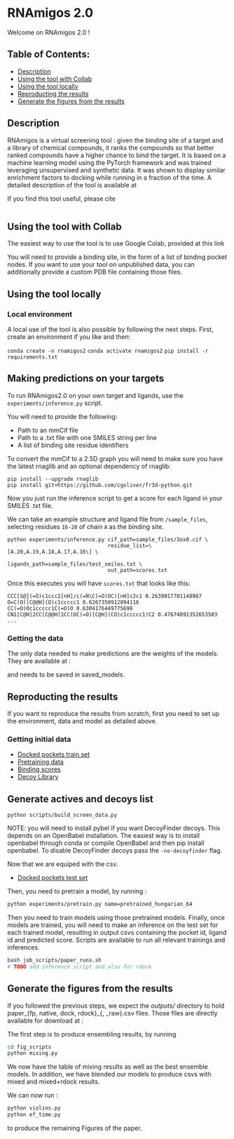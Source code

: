 # RNAmigos 2.0

Welcome on RNAmigos 2.0 ! 

## Table of Contents: 

- [Description](#description)
- [Using the tool with Collab](#Using-the-tool-with-Collab)
- [Using the tool locally](#Using-the-tool-locally)
- [Reproducting the results](#Reproducting-the-results)
- [Generate the figures from the results](#Generate-the-figures-from-the-results)

## Description

RNAmigos is a virtual screening tool : given the binding site of a target and a library of chemical compounds, it 
ranks the compounds so that better ranked compounds have a higher chance to bind the target.
It is based on a machine learning model using the PyTorch framework and was trained leveraging unsupervised and synthetic data.
It was shown to display similar enrichment factors to docking while running in a fraction of the time.
A detailed description of the tool is available at

[//]: # (**TODO : insert link to publication**)

If you find this tool useful, please cite 

[//]: # (**TODO : add bib**)
```bib

```

## Using the tool with Collab

The easiest way to use the tool is to use Google Colab, provided at this link

[//]: # (TODO : setup link. )
You will need to provide a binding site, in the form of a list of binding pocket nodes. 
If you want to use your tool on unpublished data, you can additionally provide a custom PDB file containing those files.


## Using the tool locally

### Local environment
A local use of the tool is also possible by following the next steps.
First, create an environment if you like and then:

`conda create -n rnamigos2`
`conda activate rnamigos2`
`pip install -r requirements.txt`

## Making predictions on your targets

To run RNAmigos2.0 on your own target and ligands, use the `experiments/inference.py` script.

You will need to provide the following:

* Path to an mmCif file
* Path to a .txt file with one SMILES string per line
* A list of binding site residue identifiers 

To convert the mmCif to a 2.5D graph you will need to make sure you have the latest rnaglib and an optional dependency of rnaglib:

```
pip install --upgrade rnaglib
pip install git+https://github.com/cgoliver/fr3d-python.git
```

Now you just run the inference script to get a score for each ligand in your SMILES .txt file.

We can take an example structure and ligand file from `/sample_files`, selecting residues `16-20` of chain `A` as the binding site.

```
python experiments/inference.py cif_path=sample_files/3ox0.cif \
                                residue_list=\[A.20,A.19,A.18,A.17,A.16\] \
                                ligands_path=sample_files/test_smiles.txt \
                                out_path=scores.txt
``` 

Once this executes you will have `scores.txt` that looks like this:

```
CCC[S@](=O)c1ccc2[nH]/c(=N\C(=O)OC)[nH]c2c1 0.2639017701148987
O=C(O)[C@@H](O)c1ccccc1 0.6267350912094116
CC(=O)Oc1ccccc1C(=O)O 0.6304176449775696
CN1[C@H]2CC[C@@H]1CC(OC(=O)[C@H](CO)c1ccccc1)C2 0.47674891352653503
...
```


### Getting the data
The only data needed to make predictions are the weights of the models.
They are available at :

[//]: # (TODO : get link to model weights.)

and needs to be saved in saved_models.

## Reproducting the results
If you want to reproduce the results from scratch, first you need to set up the environment,
data and model as detailed above. 

### Getting initial data

[//]: # (TODO : include steps to get the original csv.)


* [Docked pockets train set](https://drive.proton.me/urls/929Z2M4YWC#pkwIdM4TZAqR)
* [Pretraining data](https://drive.proton.me/urls/YKNV0M1WBR#s0E0cMSTvpsH)
* [Binding scores](https://drive.proton.me/urls/TZJ7R8T8T0#RCd1LK8uu1MK)
* [Decoy Library](https://drive.proton.me/urls/YGHQV867NG#RuVM8TLFOdKH)


## Generate actives and decoys list
```
python scripts/build_screen_data.py
```

NOTE: you will need to install pybel if you want DecoyFinder decoys. This depends on an OpenBabel installation. 
The easiest way is to install openbabel through conda or compile OpenBabel and then pip install openbabel.
To disable DecoyFinder decoys pass the ``-no-decoyfinder`` flag.

Now that we are equiped with the csv.
* [Docked pockets test set](https://drive.proton.me/urls/RSZ2V97TXG#z06rtSrHNGxU)



[//]: # (Then, you need to pretrain a model that follows RNAmigos1 and one using directed graphs and )
[//]: # (hungarian similarity function, there is a script to pretrain models in *job_scripts/*.)
Then, you need to pretrain a model, by running :
```bash    
python experiments/pretrain.py name=pretrained_hungarian_64
```
Then you need to train models using those pretrained models. 
Finally, once models are trained, you will need to make an inference on the test set for each trained model, resulting 
in output csvs containing the pocket id, ligand id and predicted score.
Scripts are available to run all relevant trainings and inferences.
```bash
bash job_scripts/paper_runs.sh
# TODO add inference script and also for rdock
```

## Generate the figures from the results

If you followed the previous steps, we expect the *outputs/* directory to hold paper_{fp, native, dock, rdock}_{, _raw}.csv files.
Those files are directly available for download at :

[//]: # (TODO)


The first step is to produce ensembling results, by running 
```bash
cd fig_scripts
python mixing.py
```

We now have the table of mixing results as well as the best ensemble models. 
In addition, we have blended our models to produce csvs with mixed and mixed+rdock results.

We can now run : 
```bash
python violins.py
python ef_time.py
```
to produce the remaining Figures of the paper.
